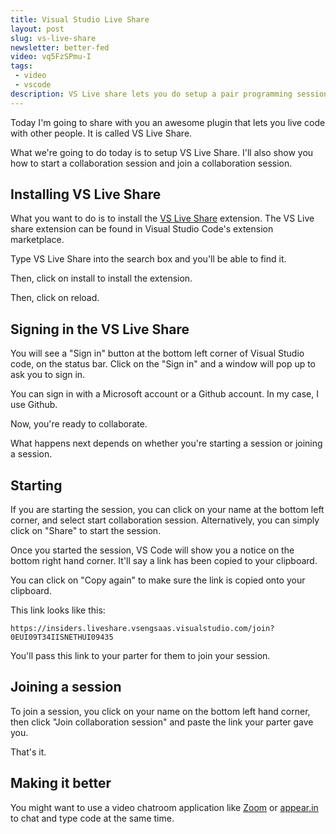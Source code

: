```yaml
---
title: Visual Studio Live Share
layout: post
slug: vs-live-share
newsletter: better-fed
video: vq5FzSPmu-I
tags:
 - video
 - vscode
description: VS Live share lets you do setup a pair programming session with your partner remotely. You're going to learn how to setup VS Live Share, how to start a collaboration session and how to join one.
---
```


Today I'm going to share with you an awesome plugin that lets you live code with other people. It is called VS Live Share.

What we're going to do today is to setup VS Live Share. I'll also show you how to start a collaboration session and join a collaboration session.

<!-- more -->

## Installing VS Live Share

What you want to do is to install the [VS Live Share](https://marketplace.visualstudio.com/items?itemName=MS-vsliveshare.vsliveshare) extension. The VS Live share extension can be found in Visual Studio Code's extension marketplace.

Type VS Live Share into the search box and you'll be able to find it.

Then, click on install to install the extension.

Then, click on reload.

## Signing in the VS Live Share

You will see a "Sign in" button at the bottom left corner of Visual Studio code, on the status bar. Click on the "Sign in" and a window will pop up to ask you to sign in.

You can sign in with a Microsoft account or a Github account. In my case, I use Github.

Now, you're ready to collaborate.

What happens next depends on whether you're starting a session or joining a session.

## Starting

If you are starting the session, you can click on your name at the bottom left corner, and select start collaboration session. Alternatively, you can simply click on "Share" to start the session.

Once you started the session, VS Code will show you a notice on the bottom right hand corner. It'll say a link has been copied to your clipboard.

You can click on "Copy again" to make sure the link is copied onto your clipboard.

This link looks like this:

```
https://insiders.liveshare.vsengsaas.visualstudio.com/join?0EUI09T34IISNETHUI09435
```

You'll pass this link to your parter for them to join your session.

## Joining a session

To join a session, you click on your name on the bottom left hand corner, then click "Join collaboration session" and paste the link your parter gave you.

That's it.

## Making it better

You might want to use a video chatroom application like [Zoom](https://zoom.us) or [appear.in](https://appear.in) to chat and type code at the same time.
